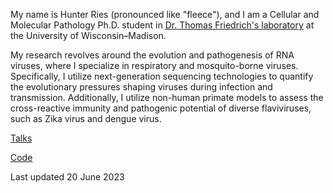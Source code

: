 My name is Hunter Ries (pronounced like "fleece"), and I am a Cellular and Molecular Pathology Ph.D. student in [Dr. Thomas Friedrich's laboratory](https://friedrichlab.vetmed.wisc.edu/) at the University of Wisconsin–Madison.

My research revolves around the evolution and pathogenesis of RNA viruses, where I specialize in respiratory and mosquito-borne viruses. Specifically, I utilize next-generation sequencing technologies to quantify the evolutionary pressures shaping viruses during infection and transmission. Additionally, I utilize non-human primate models to assess the cross-reactive immunity and pathogenic potential of diverse flaviviruses, such as Zika virus and dengue virus. 

[Talks](https://rieshunter.github.io/Talks/Talks.html)

[Code](https://rieshunter.github.io/Code/Code.html)


Last updated 20 June 2023
